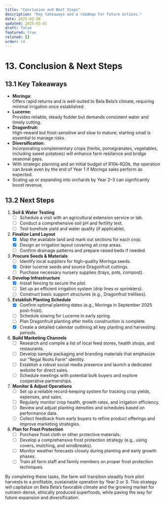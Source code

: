 ```yaml
---
title: "Conclusion and Next Steps"
description: "Key takeaways and a roadmap for future actions."
date: 2025-02-28
updated: 2025-03-01
draft: false
featured: true
related: []
order: 14
---
```


# 13. Conclusion & Next Steps

## 13.1 Key Takeaways

- **Moringa:**  
  Offers rapid returns and is well-suited to Bela Bela’s climate, requiring minimal irrigation once established.
- **Lucerne:**  
  Provides reliable, steady fodder but demands consistent water and timely cutting.
- **Dragonfruit:**  
  High-reward but frost-sensitive and slow to mature; starting small is essential to manage risks.
- **Diversification:**  
  Incorporating complementary crops (herbs, pomegranates, vegetables, including sweet potatoes) will enhance farm resilience and bridge seasonal gaps.
- With strategic planning and an initial budget of R10k–R20k, the operation can break even by the end of Year 1 if Moringa sales perform as expected.
- Scaling up or expanding into orchards by Year 2–3 can significantly boost revenue.

## 13.2 Next Steps

1. **Soil & Water Testing**  
   - [ ] Schedule a visit with an agricultural extension service or lab.  
   - [ ] Conduct a comprehensive soil pH and fertility test.  
   - [ ] Test borehole yield and water quality (if applicable).

2. **Finalize Land Layout**  
   - [x] Map the available land and mark out sections for each crop.  
   - [x] Design an irrigation layout covering all crop areas.  
   - [ ] Confirm drainage patterns and prepare raised beds if needed.

3. **Procure Seeds & Materials**  
   - [ ] Identify local suppliers for high-quality Moringa seeds.  
   - [x] Order lucerne seeds and source Dragonfruit cuttings.  
   - [ ] Purchase necessary nursery supplies (trays, pots, compost).

4. **Develop Infrastructure**  
   - [x] Install fencing to secure the plot.  
   - [ ] Set up an efficient irrigation system (drip lines or sprinklers).  
   - [ ] Construct basic support structures (e.g., Dragonfruit trellises).

5. **Establish Planting Schedule**  
   - [x] Confirm optimal planting dates (e.g., Moringa in September 2025 post-frost).  
   - [ ] Schedule sowing for Lucerne in early spring.  
   - [ ] Plan Dragonfruit planting after trellis construction is complete.  
   - [x] Create a detailed calendar outlining all key planting and harvesting periods.

6. **Build Marketing Channels**  
   - [ ] Research and compile a list of local feed stores, health shops, and restaurants.  
   - [ ] Develop sample packaging and branding materials that emphasize our "Regal Roots Farm" identity.  
   - [ ] Establish a robust social media presence and launch a dedicated website for direct sales.  
   - [ ] Schedule meetings with potential bulk buyers and explore cooperative partnerships.

7. **Monitor & Adjust Operations**  
   - [ ] Set up a reliable record-keeping system for tracking crop yields, expenses, and sales.  
   - [ ] Regularly monitor crop health, growth rates, and irrigation efficiency.  
   - [ ] Review and adjust planting densities and schedules based on performance data.  
   - [ ] Collect feedback from early buyers to refine product offerings and improve marketing strategies.

8. **Plan for Frost Protection**  
   - [ ] Purchase frost cloth or other protective materials.  
   - [ ] Develop a comprehensive frost protection strategy (e.g., using covers, mulching, and windbreaks).  
   - [ ] Monitor weather forecasts closely during planting and early growth phases.  
   - [ ] Train all farm staff and family members on proper frost protection techniques.

By completing these tasks, the farm will transition steadily from pilot harvests to a profitable, sustainable operation by Year 2 or 3. This strategy will capitalize on Bela Bela’s favorable climate and the growing market for nutrient-dense, ethically produced superfoods, while paving the way for future expansion and diversification.
